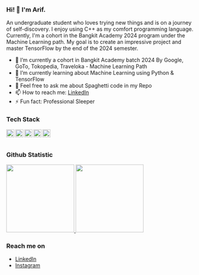 ### Hi! 👋 I'm Arif.

An undergraduate student who loves trying new things and is on a journey of self-discovery. I enjoy using C++ as my comfort programming language. Currently, I'm a cohort in the Bangkit Academy 2024 program under the Machine Learning path. My goal is to create an impressive project and master TensorFlow by the end of the 2024 semester.

- 🔭 I’m currently a cohort in Bangkit Academy batch 2024 By Google, GoTo, Tokopedia, Traveloka - Machine Learning Path
- 🌱 I’m currently learning about Machine Learning using Python & TensorFlow
- 💬 Feel free to ask me about Spaghetti code in my Repo
- 📫 How to reach me: <a href="https://www.linkedin.com/in/arif-fathurrahman/">LinkedIn</a>
- ⚡ Fun fact: Professional Sleeper

### Tech Stack
  <a href="#"><img align="left" alt="JavaScript" title="JavaScript" width="21px" src="https://upload.wikimedia.org/wikipedia/commons/9/99/Unofficial_JavaScript_logo_2.svg" /></a>
  <a href="https://nodejs.org/"><img align="left" alt="NodeJS" title="NodeJS" width="21px" src="https://seeklogo.com/images/N/nodejs-logo-FBE122E377-seeklogo.com.png" /></a>
  <a href="https://reactjs.org/"><img align="left" alt="React" title="React" width="21px" src="https://cdn.worldvectorlogo.com/logos/react-2.svg" /></a>
  <a href="https://hapi.dev/"><img align="left" alt="Hapi" title="Hapi (NodeJS HTTP Framework)" width="21px" src="https://avatars.githubusercontent.com/u/3774533?s=200&v=4" /></a>
  <a href="https://nextjs.org/"><img align="left" alt="Next" title="Next (React SSR Framework)" width="21px" src="https://iconape.com/wp-content/files/gm/82643/svg/next-js.svg" /></a>
  <br>
  <br>
  
### Github Statistic
<p align="left">
<a href="https://github.com/ARiP001">
  <img height="180em" src="https://github-readme-stats-eight-theta.vercel.app/api?username=dimasmds&show_icons=true&theme=algolia&include_all_commits=true&count_private=true"/>
  <img height="180em" src="https://github-readme-stats-eight-theta.vercel.app/api/top-langs/?username=dimasmds&layout=compact&langs_count=8&theme=algolia"/>
</a>
</p>

### Reach me on
- <a href="https://www.linkedin.com/in/arif-fathurrahman/">LinkedIn</a>
- <a href="https://www.instagram.com/arif.fathur_/">Instagram</a>
